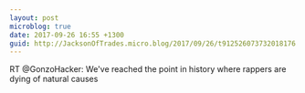 ```yaml
---
layout: post
microblog: true
date: 2017-09-26 16:55 +1300
guid: http://JacksonOfTrades.micro.blog/2017/09/26/t912526073732018176.html
---
```

RT @GonzoHacker: We've reached the point in history where rappers are dying of natural causes
